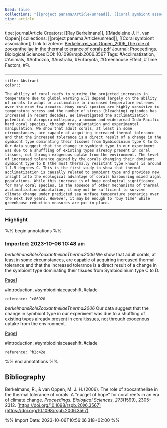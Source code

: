 ```yaml
---
Used: false
collections: "[[project panama/Article/unread]], [[Coral symbiont association]]"
tipe: article
---
```

tipe: journalArticle
Creators: [[Ray Berkelmans]], [[Madeleine J. H. van Oppen]]
collections: [[project panama/Article/unread]], [[Coral symbiont association]]
Link to zotero:: [Berkelmans_van Oppen_2006_The role of zooxanthellae in the thermal tolerance of corals.pdf](zotero://select/library/items/MI5IAAC4)
Journal: Proceedings. Biological Sciences
DOI: 10.1098/rspb.2006.3567
Tags: #Acclimatization, #Animals, #Anthozoa, #Australia, #Eukaryota, #Greenhouse Effect, #Time Factors, #🔍

---
```ad-note
title: Abstract
color:: 

The ability of coral reefs to survive the projected increases in temperature due to global warming will depend largely on the ability of corals to adapt or acclimatize to increased temperature extremes over the next few decades. Many coral species are highly sensitive to temperature stress and the number of stress (bleaching) episodes has increased in recent decades. We investigated the acclimatization potential of Acropora millepora, a common and widespread Indo-Pacific hard coral species, through transplantation and experimental manipulation. We show that adult corals, at least in some circumstances, are capable of acquiring increased thermal tolerance and that the increased tolerance is a direct result of a change in the symbiont type dominating their tissues from Symbiodinium type C to D. Our data suggest that the change in symbiont type in our experiment was due to a shuffling of existing types already present in coral tissues, not through exogenous uptake from the environment. The level of increased tolerance gained by the corals changing their dominant symbiont type to D (the most thermally resistant type known) is around 1-1.5 degrees C. This is the first study to show that thermal acclimatization is causally related to symbiont type and provides new insight into the ecological advantage of corals harbouring mixed algal populations. While this increase is of huge ecological significance for many coral species, in the absence of other mechanisms of thermal acclimatization/adaptation, it may not be sufficient to survive climate change under predicted sea surface temperature scenarios over the next 100 years. However, it may be enough to 'buy time' while greenhouse reduction measures are put in place.

```

---
### Highlight

%% begin annotations %%



### Imported: 2023-10-06 10:48 am

*berkelmansRoleZooxanthellaeThermal2006*
	We show that adult corals, at least in some circumstances, are capable of acquiring increased thermal tolerance and that the increased tolerance is a direct result of a change in the symbiont type dominating their tissues from Symbiodinium type C to D. 
	
[Page1](zotero://open-pdf/library/items/MI5IAAC4?page=1&a=8JHTIFRX)
	
	
#introduction, #symbiodiniaceaeshift, #clade
	
	
	reference: ^c86920

*berkelmansRoleZooxanthellaeThermal2006*
	Our data suggest that the change in symbiont type in our experiment was due to a shuffling of existing types already present in coral tissues, not through exogenous uptake from the environment. 
	
[Page1](zotero://open-pdf/library/items/MI5IAAC4?page=1&a=8QJK8CAF)
	
	
#introduction, #symbiodiniaceaeshift, #clade
	
	
	reference: ^b2c42e


%% end annotations %%

## Bibliography

Berkelmans, R., & van Oppen, M. J. H. (2006). The role of zooxanthellae in the thermal tolerance of corals: A “nugget of hope” for coral reefs in an era of climate change. _Proceedings. Biological Sciences_, _273_(1599), 2305–2312. [https://doi.org/10.1098/rspb.2006.3567](https://doi.org/10.1098/rspb.2006.3567)

%% Import Date: 2023-10-06T10:56:06.318+02:00 %%
